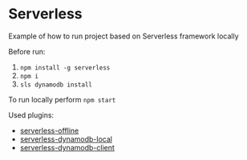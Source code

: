 # Serverless

Example of how to run project based on Serverless framework locally

Before run:

1. ```npm install -g serverless```
1. ```npm i```
1. ```sls dynamodb install```

To run locally perform ```npm start```

Used plugins:

* [serverless-offline](https://github.com/dherault/serverless-offline)
* [serverless-dynamodb-local](https://github.com/99xt/serverless-dynamodb-local)
* [serverless-dynamodb-client](https://github.com/99xt/serverless-dynamodb-client)
